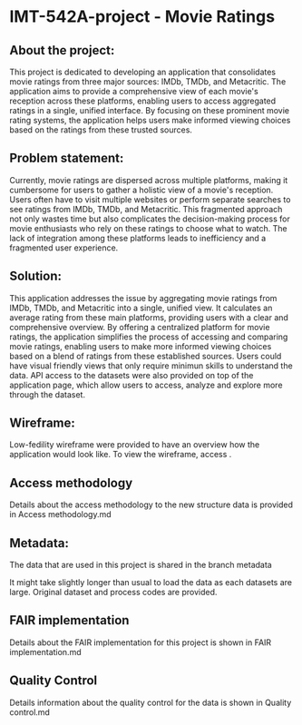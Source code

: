 # IMT-542A-project - Movie Ratings

## About the project:
This project is dedicated to developing an application that consolidates movie ratings from three major sources: IMDb, TMDb, and Metacritic. The application aims to provide a comprehensive view of each movie's reception across these platforms, enabling users to access aggregated ratings in a single, unified interface. By focusing on these prominent movie rating systems, the application helps users make informed viewing choices based on the ratings from these trusted sources.

## Problem statement:
Currently, movie ratings are dispersed across multiple platforms, making it cumbersome for users to gather a holistic view of a movie's reception. Users often have to visit multiple websites or perform separate searches to see ratings from IMDb, TMDb, and Metacritic. This fragmented approach not only wastes time but also complicates the decision-making process for movie enthusiasts who rely on these ratings to choose what to watch. The lack of integration among these platforms leads to inefficiency and a fragmented user experience.

## Solution:
This application addresses the issue by aggregating movie ratings from IMDb, TMDb, and Metacritic into a single, unified view. It calculates an average rating from these main platforms, providing users with a clear and comprehensive overview. By offering a centralized platform for movie ratings, the application simplifies the process of accessing and comparing movie ratings, enabling users to make more informed viewing choices based on a blend of ratings from these established sources. Users could have visual friendly views that only require minimun skills to understand the data. API access to the datasets were also provided on top of the application page, which allow users to access, analyze and explore more through the dataset. 

## Wireframe:
Low-fedility wireframe were provided to have an overview how the application would look like. 
To view the wireframe, access <filename>.

## Access methodology
Details about the access methodology to the new structure data is provided in Access methodology.md

## Metadata:
The data that are used in this project is shared in the branch metadata

It might take slightly longer than usual to load the data as each datasets are large.
Original dataset and process codes are provided.

## FAIR implementation
Details about the FAIR implementation for this project is shown in FAIR implementation.md

## Quality Control
Details information about the quality control for the data is shown in Quality control.md
